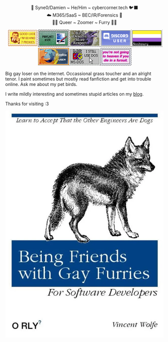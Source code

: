 <p align="center">🦜 Syne0/Damien ~ He/Him ~ cybercorner.tech 🐦‍⬛<br>
☁️ M365/SaaS ~ BEC/IR/Forensics 📧<br>
🏳️‍⚧️ Queer ~ Zoomer ~ Furry 🏳️‍🌈</p>

<p align="center"><img src="https://github.com/syne0/syne0/blob/main/STAMP3.png"/><img src="https://github.com/syne0/syne0/blob/main/stamp11.png"/><img src="https://github.com/syne0/syne0/blob/main/STAMP4.gif"/><img src="https://github.com/syne0/syne0/blob/main/stamp13.png"/><img src="https://github.com/syne0/syne0/blob/main/stamp12.png"/><img src="https://github.com/syne0/syne0/blob/main/STAMP7.png"/><img src="https://github.com/syne0/syne0/blob/main/stamp9.png"/><img src="https://github.com/syne0/syne0/blob/main/stamp17.png"/></p>
  
Big gay loser on the internet. Occassional grass toucher and an alright tenor. I paint sometimes but mostly read fanfiction and get into trouble online. Ask me about my pet birds.

I write mildly interesting and sometimes stupid articles on my [blog](https://cybercorner.tech).

Thanks for visiting :3

<img src="https://github.com/syne0/syne0/blob/main/pmk06vujpoj21.png" tyle="width: 40%; height: 40%"/>
